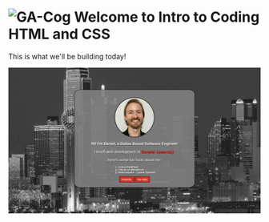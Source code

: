 # ![GA-Cog](https://avatars2.githubusercontent.com/u/42252722?s=200&v=4) Welcome to Intro to Coding HTML and CSS

This is what we'll be building today!

![landing page](imgs/prototype.png)
